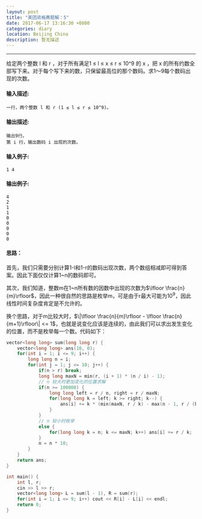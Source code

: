 ```yaml
---
layout: post
title: "美团资格赛题解：5"
date: 2017-06-17 13:16:30 +0800
categories: diary
location: Beijing China
description: 暂无描述
---
```

---

给定两个整数 l 和 r ，对于所有满足1 ≤ l ≤ x ≤ r ≤ 10^9 的 x ，把 x 的所有约数全部写下来。对于每个写下来的数，只保留最高位的那个数码。求1～9每个数码出现的次数。



#### 输入描述:

```
一行，两个整数 l 和 r (1 ≤ l ≤ r ≤ 10^9)。
```

#### 输出描述:

```
输出9行。
第 i 行，输出数码 i 出现的次数。
```

#### 输入例子:

```
1 4
```

#### 输出例子:

```
4
2
1
1
0
0
0
0
0
```

#### 思路：

首先，我们只需要分别计算1-l和1-r的数码出现次数，两个数组相减即可得到答案。因此下面仅仅计算1~n的数码即可。

其次，我们知道，整数m在1~n所有数的因数中出现的次数为$\lfloor \frac{n}{m}\rfloor​$，因此一种很自然的思路是枚举m，可是由于r最大可能为$10^9​$，因此线性时间复杂度肯定是不允许的。

换个思路，对于m比较大时，$\|\lfloor \frac{n}{m}\rfloor - \lfloor \frac{n}{m+1}\rfloor\| <= 1$，也就是说变化应该是连续的，由此我们可以求出发生变化的位置，而不是枚举每一个数。代码如下：

```c++
vector<long long> sum(long long r) {
    vector<long long> ans(10, 0);
    for(int i = 1; i <= 9; i++) {
        long long n = i;
        for(int j = 1; j <= 10; j++) {
            if(n > r) break;
            long long maxN = min(r, (i + 1) * (n / i) - 1);
          	// n 较大时更加变化的位置求解
            if(n >= 100000) {
                long long left = r / n, right = r / maxN;
                for(long long k = left; k >= right; k--) {
                    ans[i] += k * (min(maxN, r / k) - max(n - 1, r / (k + 1)));
                }
            }
            // n 较小时枚举
            else {
                for(long long k = n; k <= maxN; k++) ans[i] += r / k;
            }
            n = n * 10;
        }
    }
    return ans;
}

int main() {
    int l, r;
    cin >> l >> r;
    vector<long long> L = sum(l - 1), R = sum(r);
    for(int i = 1; i <= 9; i++) cout << R[i] - L[i] << endl;
    return 0;
}
```
